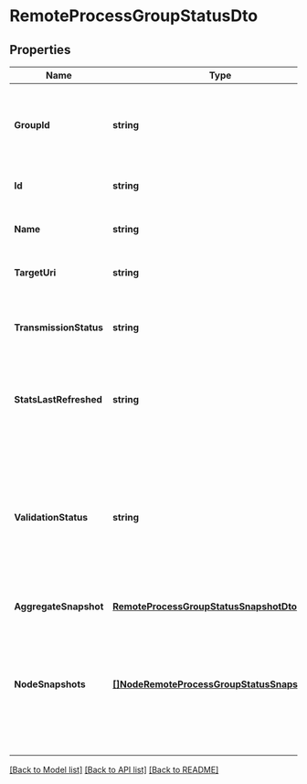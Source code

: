 # RemoteProcessGroupStatusDto

## Properties

Name | Type | Description | Notes
------------ | ------------- | ------------- | -------------
**GroupId** | **string** | The unique ID of the process group that the Processor belongs to | [optional] 
**Id** | **string** | The unique ID of the Processor | [optional] 
**Name** | **string** | The name of the remote process group. | [optional] 
**TargetUri** | **string** | The URI of the target system. | [optional] 
**TransmissionStatus** | **string** | The transmission status of the remote process group. | [optional] 
**StatsLastRefreshed** | **string** | The time the status for the process group was last refreshed. | [optional] 
**ValidationStatus** | **string** | Indicates whether the component is valid, invalid, or still in the process of validating (i.e., it is unknown whether or not the component is valid) | [optional] [readonly] 
**AggregateSnapshot** | [**RemoteProcessGroupStatusSnapshotDto**](RemoteProcessGroupStatusSnapshotDTO.md) |  | [optional] 
**NodeSnapshots** | [**[]NodeRemoteProcessGroupStatusSnapshotDto**](NodeRemoteProcessGroupStatusSnapshotDTO.md) | A status snapshot for each node in the cluster. If the NiFi instance is a standalone instance, rather than a cluster, this may be null. | [optional] 

[[Back to Model list]](../README.md#documentation-for-models) [[Back to API list]](../README.md#documentation-for-api-endpoints) [[Back to README]](../README.md)


